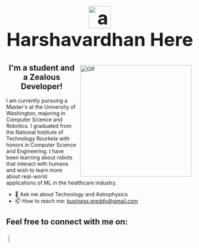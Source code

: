 <h1 align="center" style="font-size: 50px;"> 
    <img height="60px" src="https://your-image-host.com/your-gif.gif" alt="animated image"> <br> 
    Harshavardhan Here 
</h1>

<img align="right" height="300px" alt="GIF" src="https://giphy.com/gifs/animation-cute-smile-3o7TKMt1VVNkHV2PaE" style="padding:5px" />

<h2 align="center"> I'm a student and a Zealous Developer! </h2>

<p>
    I am currently pursuing a Master's at the University of Washington, majoring in Computer Science and Robotics. I graduated from the National Institute of Technology Rourkela with honors in Computer Science and Engineering. I have been learning about robots that interact with humans and wish to learn more about real-world applications of ML in the healthcare industry.
</p>

- 💬 Ask me about Technology and Astrophysics
- 📫 How to reach me: business.greddy@gmail.com

<h2 align='left'>Feel free to connect with me on:</h2> 

<p align="left">
    <a href="https://github.com/Harshavardhan7678"><img alt="github" width="7%" style="padding:5px" src="https://img.icons8.com/nolan/512/github.png"/></a>
    <a href="https://www.linkedin.com/in/harshavardhan-reddy18"><img alt="linkedin" width="7%" style="padding:5px
